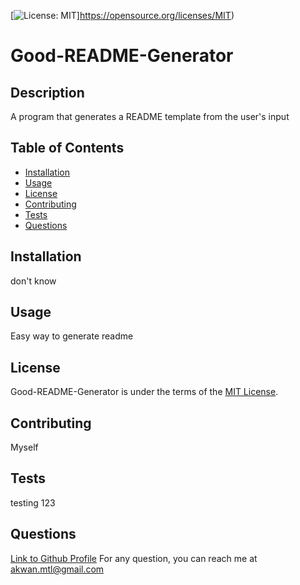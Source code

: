 [![License: MIT](https://img.shields.io/badge/License-MIT-yellow.svg)]https://opensource.org/licenses/MIT)

# Good-README-Generator

## Description 

A program that generates a README template from the user's input

## Table of Contents

* [Installation](#installation)
* [Usage](#usage)
* [License](#license)
* [Contributing](#contributing)
* [Tests](#tests)
* [Questions](#questions)

## Installation

don't know

## Usage 

Easy way to generate readme

## License

Good-README-Generator is under the terms of the [MIT License](https://opensource.org/licenses/MIT). 

## Contributing

Myself

## Tests

testing 123

## Questions

[Link to Github Profile](https://github.com/akwanmtl)
For any question, you can reach me at akwan.mtl@gmail.com
      